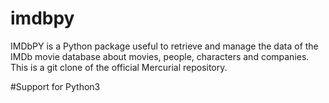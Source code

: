 # imdbpy
IMDbPY is a Python package useful to retrieve and manage the data of the IMDb movie database about movies, people, characters and companies. This is a git clone of the official Mercurial repository.

#Support for Python3
